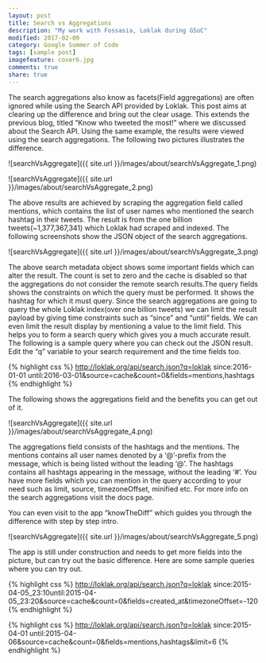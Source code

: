 ```yaml
---
layout: post
title: Search vs Aggregations
description: "My work with Fossasia, Loklak during GSoC"
modified: 2017-02-09
category: Google Summer of Code
tags: [sample post]
imagefeature: cover6.jpg
comments: true
share: true
---
```


The search aggregations also know as facets(Field aggregations) are often ignored while using the Search API provided by Loklak. This post aims at clearing up the difference and bring out the clear usage. This extends the previous blog, titled “Know who tweeted the most!” where we discussed about the Search API. Using the same example, the results were viewed using the search aggregations. The following two pictures illustrates the difference.

![searchVsAggregate]({{ site.url }}/images/about/searchVsAggregate_1.png)

![searchVsAggregate]({{ site.url }}/images/about/searchVsAggregate_2.png)

The above results are achieved by scraping the aggregation field called mentions, which contains the list of user names who mentioned the search hashtag in their tweets. The result is from the one billion tweets(~1,377,367,341) which Loklak had scraped and indexed. The following screenshots show the JSON object of the search aggregations.

![searchVsAggregate]({{ site.url }}/images/about/searchVsAggregate_3.png)

The above search metadata object shows some important fields which can alter the result. The count is set to zero and the cache is disabled so that the aggregations do not consider the remote search results.The query fields shows the constraints on which the query must be performed. It shows the hashtag for which it must query. Since the search aggregations are going to query the whole Loklak index(over one billion tweets) we can limit the result payload by giving time constraints such as “since” and “until” fields. We can even limit the result display by mentioning a value to the limit field. This helps you to form a search query which gives you a much accurate result. The following is a sample query where you can check out the JSON result. Edit the “q” variable to your search requirement and the time fields too.

{% highlight css %}
http://loklak.org/api/search.json?q=loklak since:2016-01-01 until:2016-03-01&source=cache&count=0&fields=mentions,hashtags
{% endhighlight %}

The following shows the aggregations field and the benefits you can get out of it.

![searchVsAggregate]({{ site.url }}/images/about/searchVsAggregate_4.png)

The aggregations field consists of the hashtags and the mentions. The mentions contains all user names denoted by a ‘@’-prefix from the message, which is being listed without the leading ‘@’. The hashtags contains all hashtags appearing in the message, without the leading ‘#’. You have more fields which you can mention in the query according to your need such as limit, source, timezoneOffset, minified etc. For more info on the search aggregations visit the docs page.

You can even visit to the app “knowTheDiff” which guides you through the difference with step by step intro.

![searchVsAggregate]({{ site.url }}/images/about/searchVsAggregate_5.png)

The app is still under construction and needs to get more fields into the picture, but can try out the basic difference. Here are some sample queries where you can try out.

{% highlight css %}
http://loklak.org/api/search.json?q=loklak since:2015-04-05_23:10until:2015-04-05_23:20&source=cache&count=0&fields=created_at&timezoneOffset=-120
{% endhighlight %}

{% highlight css %}
http://loklak.org/api/search.json?q=loklak since:2015-04-01 until:2015-04-06&source=cache&count=0&fields=mentions,hashtags&limit=6
{% endhighlight %}
